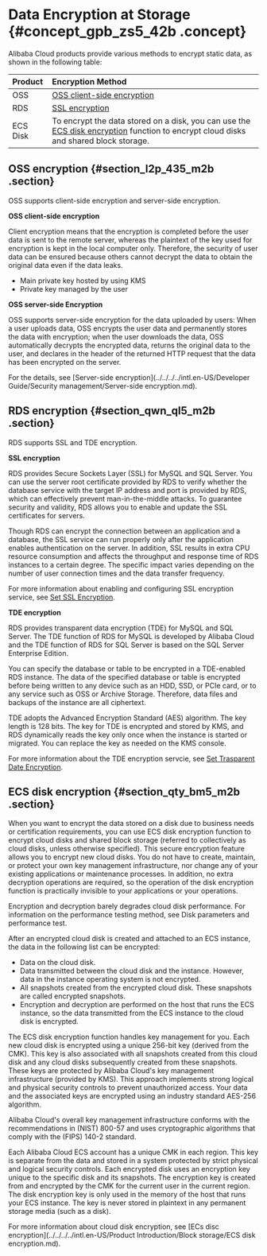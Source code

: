 # Data Encryption at Storage {#concept_gpb_zs5_42b .concept}

Alibaba Cloud products provide various methods to encrypt static data, as shown in the following table:

|Product|Encryption Method|
|:------|:----------------|
|OSS|[OSS client-side encryption](#secdiv_oss_client)|[OSS Server-side encryption](#secdiv_oss_server)|
|RDS|[SSL encryption](#secdiv_rds_ssl)|[TDE encryption](#secdiv_rds_tde)|
|ECS Disk|To encrypt the data stored on a disk, you can use the [ECS disk encryption](#section_qty_bm5_m2b) function to encrypt cloud disks and shared block storage.|

## OSS encryption {#section_l2p_435_m2b .section}

OSS supports client-side encryption and server-side encryption.

**OSS client-side encryption**

Client encryption means that the encryption is completed before the user data is sent to the remote server, whereas the plaintext of the key used for encryption is kept in the local computer only. Therefore, the security of user data can be ensured because others cannot decrypt the data to obtain the original data even if the data leaks.

-   Main private key hosted by using KMS
-   Private key managed by the user

**OSS server-side Encryption**

OSS supports server-side encryption for the data uploaded by users: When a user uploads data, OSS encrypts the user data and permanently stores the data with encryption; when the user downloads the data, OSS automatically decrypts the encrypted data, returns the original data to the user, and declares in the header of the returned HTTP request that the data has been encrypted on the server.

For the details, see [Server-side encryption](../../../../intl.en-US/Developer Guide/Security management/Server-side encryption.md).

## RDS encryption {#section_qwn_ql5_m2b .section}

RDS supports SSL and TDE encryption.

**SSL encryption**

RDS provides Secure Sockets Layer \(SSL\) for MySQL and SQL Server. You can use the server root certificate provided by RDS to verify whether the database service with the target IP address and port is provided by RDS, which can effectively prevent man-in-the-middle attacks. To guarantee security and validity, RDS allows you to enable and update the SSL certificates for servers.

Though RDS can encrypt the connection between an application and a database, the SSL service can run properly only after the application enables authentication on the server. In addition, SSL results in extra CPU resource consumption and affects the throughput and response time of RDS instances to a certain degree. The specific impact varies depending on the number of user connection times and the data transfer frequency.

For more information about enabling and configuring SSL encryption service, see [Set SSL Encryption](https://www.alibabacloud.com/help/doc-detail/32474.htm).

**TDE encryption**

RDS provides transparent data encryption \(TDE\) for MySQL and SQL Server. The TDE function of RDS for MySQL is developed by Alibaba Cloud and the TDE function of RDS for SQL Server is based on the SQL Server Enterprise Edition.

You can specify the database or table to be encrypted in a TDE-enabled RDS instance. The data of the specified database or table is encrypted before being written to any device such as an HDD, SSD, or PCIe card, or to any service such as OSS or Archive Storage. Therefore, data files and backups of the instance are all ciphertext.

TDE adopts the Advanced Encryption Standard \(AES\) algorithm. The key length is 128 bits. The key for TDE is encrypted and stored by KMS, and RDS dynamically reads the key only once when the instance is started or migrated. You can replace the key as needed on the KMS console.

For more information about the TDE encryption servcie, see [Set Trasparent Date Encryption](https://www.alibabacloud.com/help/doc-detail/33510.htm).

## ECS disk encryption {#section_qty_bm5_m2b .section}

When you want to encrypt the data stored on a disk due to business needs or certification requirements, you can use ECS disk encryption function to encrypt cloud disks and shared block storage \(referred to collectively as cloud disks, unless otherwise specified\). This secure encryption feature allows you to encrypt new cloud disks. You do not have to create, maintain, or protect your own key management infrastructure, nor change any of your existing applications or maintenance processes. In addition, no extra decryption operations are required, so the operation of the disk encryption function is practically invisible to your applications or your operations.

Encryption and decryption barely degrades cloud disk performance. For information on the performance testing method, see Disk parameters and performance test.

After an encrypted cloud disk is created and attached to an ECS instance, the data in the following list can be encrypted:

-   Data on the cloud disk.
-   Data transmitted between the cloud disk and the instance. However, data in the instance operating system is not encrypted.
-   All snapshots created from the encrypted cloud disk. These snapshots are called encrypted snapshots.
-   Encryption and decryption are performed on the host that runs the ECS instance, so the data transmitted from the ECS instance to the cloud disk is encrypted.

The ECS disk encryption function handles key management for you. Each new cloud disk is encrypted using a unique 256-bit key \(derived from the CMK\). This key is also associated with all snapshots created from this cloud disk and any cloud disks subsequently created from these snapshots. These keys are protected by Alibaba Cloud's key management infrastructure \(provided by KMS\). This approach implements strong logical and physical security controls to prevent unauthorized access. Your data and the associated keys are encrypted using an industry standard AES-256 algorithm.

Alibaba Cloud's overall key management infrastructure conforms with the recommendations in \(NIST\) 800-57 and uses cryptographic algorithms that comply with the \(FIPS\) 140-2 standard.

Each Alibaba Cloud ECS account has a unique CMK in each region. This key is separate from the data and stored in a system protected by strict physical and logical security controls. Each encrypted disk uses an encryption key unique to the specific disk and its snapshots. The encryption key is created from and encrypted by the CMK for the current user in the current region. The disk encryption key is only used in the memory of the host that runs your ECS instance. The key is never stored in plaintext in any permanent storage media \(such as a disk\).

For more information about cloud disk encryption, see [ECs disc encryption](../../../../intl.en-US/Product Introduction/Block storage/ECS disk encryption.md).

